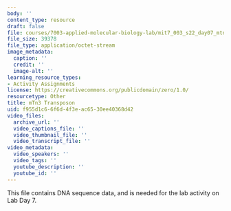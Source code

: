 ```yaml
---
body: ''
content_type: resource
draft: false
file: courses/7003-applied-molecular-biology-lab/mit7_003_s22_day07_mtn3.dna
file_size: 39378
file_type: application/octet-stream
image_metadata:
  caption: ''
  credit: ''
  image-alt: ''
learning_resource_types:
- Activity Assignments
license: https://creativecommons.org/publicdomain/zero/1.0/
resourcetype: Other
title: mTn3 Transposon
uid: f955d1c6-6f6d-4f3e-ac65-30ee40368d42
video_files:
  archive_url: ''
  video_captions_file: ''
  video_thumbnail_file: ''
  video_transcript_file: ''
video_metadata:
  video_speakers: ''
  video_tags: ''
  youtube_description: ''
  youtube_id: ''
---
```

This file contains DNA sequence data, and is needed for the lab activity on Lab Day 7.